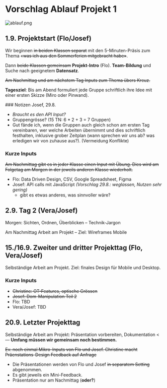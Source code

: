 # Vorschlag Ablauf Projekt 1

![ablauf.png]()

## 1.9. Projektstart (Flo/Josef)

Wir beginnen ~~in beiden Klassen separat~~ mit den 5-Minuten-Präsis zum Thema «~~was ich aus den Sommerferien mitgebracht habe»~~.

Dann ~~beide Klassen gemeinsam~~ **Projekt-Intro** (Flo). **Team-Bildung** und Suche nach geeignetem **Datensatz**.

~~Am Nachmittag und am nächstem Tag Inputs zum Thema übers Kreuz.~~

**Tagesziel**: Bis am Abend formuliert jede Gruppe schriftlich ihre Idee mit einer ersten Skizze (Miro oder Pinwand).

### Notizen Josef, 29.8.
- *Braucht es den API Input?*
- Gruppengrösse? (15 TN: 6 * 2 + 3 = 7 Gruppen)
- Gut fände ich, wenn die Gruppen auch gleich schon am ersten Tag vereinbaren, wer welche Arbeiten übernimmt und dies schriftlich festhalten, inklusive grober Zeitplan (wann sprechen wir uns ab? was erledigen wir von zuhause aus?). (Vermeidung Konflikte)

### Kurze Inputs

~~Am Nachmittag gibt es in jeder Klasse einen Input mit Übung. Dies wird am Folgetag am Morgen in der jeweils anderen Klasse wiederholt.~~

- Flo: Data Driven Design, CSV, Google Spreadsheet, Figma
- Josef: API calls mit JavaScript *(Vorschlag 29.8.: weglassen, Nutzen sehr gering)*
  - gibt es etwas anderes, was sinnvoller wäre?

## 2.9. Tag 2 (Vera/Josef)

Morgen: Sichten, Ordnen, Überblicken – Technik-Jargon

Am Nachmittag Arbeit am Projekt – Ziel: Wireframes Mobile

## 15./16.9. Zweiter und dritter Projekttag (Flo, Vera/Josef)

Selbständige Arbeit am Projekt. Ziel: finales Design für Mobile und Desktop.

### Kurze Inputs
- ~~Christine: OT-Features, optische Grössen~~
- ~~Josef: Dom-Manipulation Teil 2~~
- Flo: TBD
- Vera/Josef: TBD


## 20.9. Letzter Projekttag

Selbständige Arbeit am Projekt: Präsentation vorbereiten, Dokumentation <— **Umfang müssen wir gemeinsam noch bestimmen.**

~~Ev. noch einmal Mikro-Inputs von Flo und Josef. Christine macht Präenstations-Design Feedback auf Anfrage~~

- Die Präsentationen werden von Flo und Josef ~~in separatem Setting~~ abgenommen.
- Es gibt jeweils ein Mini-Feedback.
- Präsentation nur am Nachmittag (**oder?**)